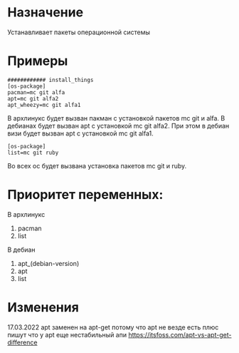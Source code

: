 # Назначение
Устанавливает пакеты операционной системы

# Примеры

```
############ install_things
[os-package]
pacman=mc git alfa
apt=mc git alfa2
apt_wheezy=mc git alfa1
```
В архлинукс будет вызван пакман с установкой пакетов mc git и alfa.
В дебианах будет вызван apt с установкой mc git alfa2.
При этом в дебиан визи будет вызван apt с установкой mc git alfa1.

```
[os-package]
list=mc git ruby
```
Во всех ос будет вызвана установка пакетов mc git и ruby.


# Приоритет переменных:
В архлинукс
1. pacman
2. list

В дебиан
1. apt_(debian-version)
2. apt
3. list


# Изменения
17.03.2022
apt заменен на apt-get потому что apt не везде есть плюс пишут что у apt еще нестабильный апи https://itsfoss.com/apt-vs-apt-get-difference